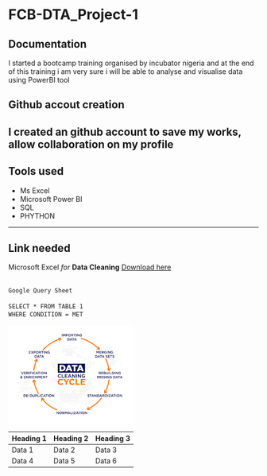 # FCB-DTA_Project-1
## Documentation
I started a bootcamp training organised by incubator nigeria and at the end of this training i am very sure i will be able to analyse and visualise data using PowerBI tool

## Github accout creation
I created an github account to save my works, allow collaboration on my profile 
---
## Tools used
- Ms Excel
- Microsoft Power BI
- SQL
- PHYTHON
---
## Link needed
Microsoft Excel *for* **Data Cleaning** [Download here](https://kaggle.com)

~~~

Google Query Sheet

SELECT * FROM TABLE 1
WHERE CONDITION = MET

~~~

![](datacleaning.png)

|Heading 1 | Heading 2 | Heading 3|
| ---------| ----------| ---------|
|Data 1 | Data 2 | Data 3|
|Data 4 | Data 5 | Data 6|
